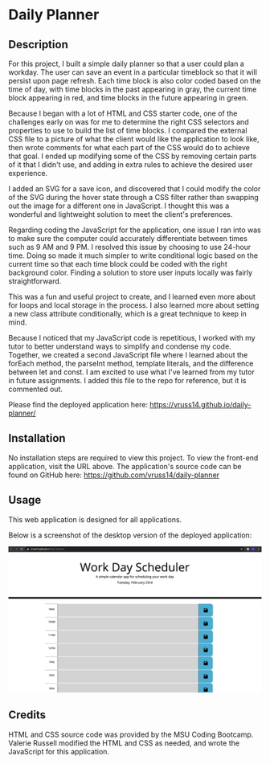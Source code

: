 # Daily Planner

## Description

For this project, I built a simple daily planner so that a user could plan a workday. The user can save an event in a particular timeblock so that it will persist upon page refresh. Each time block is also color coded based on the time of day, with time blocks in the past appearing in gray, the current time block appearing in red, and time blocks in the future appearing in green.

Because I began with a lot of HTML and CSS starter code, one of the challenges early on was for me to determine the right CSS selectors and properties to use to build the list of time blocks. I compared the external CSS file to a picture of what the client would like the application to look like, then wrote comments for what each part of the CSS would do to achieve that goal. I ended up modifying some of the CSS by removing certain parts of it that I didn't use, and adding in extra rules to achieve the desired user experience. 

I added an SVG for a save icon, and discovered that I could modify the color of the SVG during the hover state through a CSS filter rather than swapping out the image for a different one in JavaScript. I thought this was a wonderful and lightweight solution to meet the client's preferences.

Regarding coding the JavaScript for the application, one issue I ran into was to make sure the computer could accurately differentiate between times such as 9 AM and 9 PM. I resolved this issue by choosing to use 24-hour time. Doing so made it much simpler to write conditional logic based on the current time so that each time block could be coded with the right background color. Finding a solution to store user inputs locally was fairly straightforward.

This was a fun and useful project to create, and I learned even more about for loops and local storage in the process. I also learned more about setting a new class attribute conditionally, which is a great technique to keep in mind.

Because I noticed that my JavaScript code is repetitious, I worked with my tutor to better understand ways to simplify and condense my code. Together, we created a second JavaScript file where I learned about the forEach method, the parseInt method, template literals, and the difference between let and const. I am excited to use what I've learned from my tutor in future assignments. I added this file to the repo for reference, but it is commented out.

Please find the deployed application here: https://vruss14.github.io/daily-planner/

## Installation

No installation steps are required to view this project. To view the front-end application, visit the URL above. The application's source code can be found on GitHub here: https://github.com/vruss14/daily-planner

## Usage

This web application is designed for all applications.

Below is a screenshot of the desktop version of the deployed application:

![screenshot of planner webpage for desktop](planner-screenshot.png)

## Credits

HTML and CSS source code was provided by the MSU Coding Bootcamp. Valerie Russell modified the HTML and CSS as needed, and wrote the JavaScript for this application.